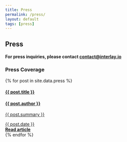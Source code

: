 ```yaml
---
title: Press
permalink: /press/
layout: default
tags: [press]
---
```


<div class="main">
    <div class="container">
        <div class="section text-left">
            <h2>Press</h2>
            <h4>For press inquiries, please contact <a href="mailto:contact@interlay.io?subject=Press Inquiry">contact@interlay.io</a></h4>
            <h3>Press Coverage</h3>
            {% for post in site.data.press %}
            <div class="card">
                <a href="https://www.coindesk.com/polkadot-is-latest-blockchain-to-explore-redeemable-bitcoin-tokens">
                    <div class="card-body">
                        <h4><b>{{ post.title }}</b></h4>
                        <h4>{{ post.author }}</h4>
                        <p>{{ post.summary }}</p>
                        <div class="row">
                            <div class="col-lg-10">
                                {{ post.date }}
                            </div>
                            <div class="col-lg-2 text-right">
                                <b>Read article</b>
                            </div>
                        </div>
                    </div>
                </a>
            </div>
            {% endfor %}
        </div>
    </div>
</div>